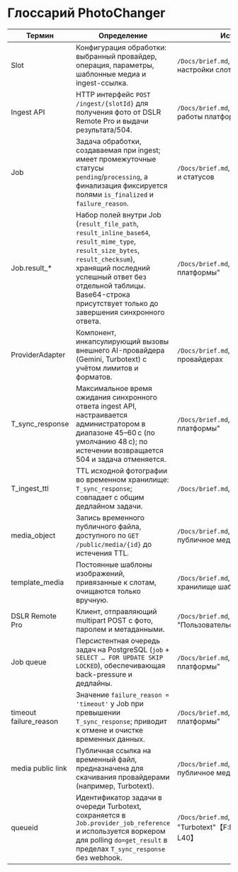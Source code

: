 # Глоссарий PhotoChanger

| Термин | Определение | Источник |
| --- | --- | --- |
| Slot | Конфигурация обработки: выбранный провайдер, операция, параметры, шаблонные медиа и ingest-ссылка. | `/Docs/brief.md`, раздел "Процесс настройки слота" |
| Ingest API | HTTP интерфейс `POST /ingest/{slotId}` для получения фото от DSLR Remote Pro и выдачи результата/504. | `/Docs/brief.md`, раздел "Механизм работы платформы" |
| Job | Задача обработки, создаваемая при ingest; имеет промежуточные статусы `pending`/`processing`, а финализация фиксируется полями `is_finalized` и `failure_reason`. | `/Docs/brief.md`, описание очереди и статусов |
| Job.result_* | Набор полей внутри Job (`result_file_path`, `result_inline_base64`, `result_mime_type`, `result_size_bytes`, `result_checksum`), хранящий последний успешный ответ без отдельной таблицы. Base64-строка присутствует только до завершения синхронного ответа. | `/Docs/brief.md`, раздел "Цель платформы" |
| ProviderAdapter | Компонент, инкапсулирующий вызовы внешнего AI-провайдера (Gemini, Turbotext) с учётом лимитов и форматов. | `/Docs/brief.md`, разделы о провайдерах |
| T_sync_response | Максимальное время ожидания синхронного ответа ingest API, настраивается администратором в диапазоне 45–60 с (по умолчанию 48 с); по истечении возвращается 504 и задача отменяется. | `/Docs/brief.md`, "Механизм работы платформы" |
| T_ingest_ttl | TTL исходной фотографии во временном хранилище: `T_sync_response`; совпадает с общим дедлайном задачи. | `/Docs/brief.md`, "Цель платформы" |
| media_object | Запись временного публичного файла, доступного по `GET /public/media/{id}` до истечения TTL. | `/Docs/brief.md`, "Временное публичное медиа-хранилище" |
| template_media | Постоянные шаблоны изображений, привязанные к слотам, очищаются только вручную. | `/Docs/brief.md`, "Постоянное хранилище шаблонов" |
| DSLR Remote Pro | Клиент, отправляющий multipart POST с фото, паролем и метаданными. | `/Docs/brief.md`, "Пользовательский workflow" |
| Job queue | Персистентная очередь задач на PostgreSQL (`job` + `SELECT … FOR UPDATE SKIP LOCKED`), обеспечивающая back-pressure и дедлайны. | `/Docs/brief.md`, "Механизм работы платформы" |
| timeout failure_reason | Значение `failure_reason = 'timeout'` у Job при превышении `T_sync_response`; приводит к отмене и очистке временных данных. | `/Docs/brief.md`, "Механизм работы платформы" |
| media public link | Публичная ссылка на временный файл, предназначена для скачивания провайдерами (например, Turbotext). | `/Docs/brief.md`, "Временное публичное медиа-хранилище" |
| queueid | Идентификатор задачи в очереди Turbotext, сохраняется в `Job.provider_job_reference` и используется воркером для polling `do=get_result` в пределах `T_sync_response` без webhook. | `/Docs/brief.md`, раздел "Turbotext"【F:Docs/brief.md†L37-L40】 |
